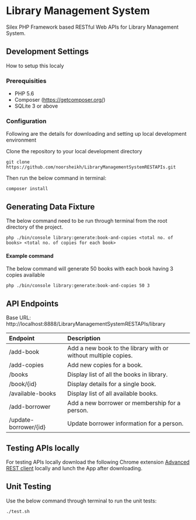 # Library Management System

Silex PHP Framework based RESTful Web APIs for Library Management System.

## Development Settings

How to setup this localy

### Prerequisities

- PHP 5.6
- Composer (https://getcomposer.org/)
- SQLite 3 or above

### Configuration

Following are the details for downloading and setting up local development environment

Clone the repository to your local development directory
```
git clone https://github.com/noorsheikh/LibraryManagementSystemRESTAPIs.git
```
Then run the below command in terminal:
```
composer install
```

## Generating Data Fixture

The below command need to be run through terminal from the root directory of the project.
```
php ./bin/console library:generate:book-and-copies <total no. of books> <total no. of copies for each book>
```

#### Example command

The below command will generate 50 books with each book having 3 copies available
```
php ./bin/console library:generate:book-and-copies 50 3
```

## API Endpoints

Base URL: http://localhost:8888/LibraryManagementSystemRESTAPIs/library

| Endpoint   | Description |
| :-----------  | :----------- |
| /add-book    |   Add a new book to the library with or without multiple copies. |
| /add-copies    |   Add new copies for a book. |
| /books  |   Display list of all the books in library. |
| /book/{id}   |   Display details for a single book. |
| /available-books |   Display list of all available books. |
| /add-borrower |   Add a new borrower or membership for a person. |
| /update-borrower/{id} |   Update borrower information for a person. |


## Testing APIs locally

For testing APIs locally download the following Chrome extension [Advanced REST client](https://chrome.google.com/webstore/detail/advanced-rest-client/hgmloofddffdnphfgcellkdfbfbjeloo) locally and lunch the App after downloading.

## Unit Testing

Use the below command through terminal to run the unit tests:
```
./test.sh
```